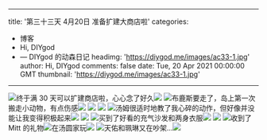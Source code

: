 
---
title: '第三十三天 4月20日 准备扩建大商店啦'
categories: 
 - 博客
 - Hi, DIYgod
 - — DIYgod 的动森日记
headimg: 'https://diygod.me/images/ac33-1.jpg'
author: Hi, DIYgod
comments: false
date: Tue, 20 Apr 2021 00:00:00 GMT
thumbnail: 'https://diygod.me/images/ac33-1.jpg'
---

<div>   
<picture><source srcset="/images/ac33-1.webp" type="image/webp"><img loading="lazy" src="https://diygod.me/images/ac33-1.jpg" referrerpolicy="no-referrer"></picture>终于满 30 天可以扩建商店啦，心心念了好久<picture><source srcset="/images/ac33-2.webp" type="image/webp"><img loading="lazy" src="https://diygod.me/images/ac33-2.jpg" referrerpolicy="no-referrer"></picture> <picture><source srcset="/images/ac33-3.webp" type="image/webp"><img loading="lazy" src="https://diygod.me/images/ac33-3.jpg" referrerpolicy="no-referrer"></picture>布鹿斯要走了，岛上第一次搬走小动物，有点伤感<picture><source srcset="/images/ac33-4.webp" type="image/webp"><img loading="lazy" src="https://diygod.me/images/ac33-4.jpg" referrerpolicy="no-referrer"></picture> <picture><source srcset="/images/ac33-5.webp" type="image/webp"><img loading="lazy" src="https://diygod.me/images/ac33-5.jpg" referrerpolicy="no-referrer"></picture> <picture><source srcset="/images/ac33-12.webp" type="image/webp"><img loading="lazy" src="https://diygod.me/images/ac33-12.jpg" referrerpolicy="no-referrer"></picture> <picture><source srcset="/images/ac33-13.webp" type="image/webp"><img loading="lazy" src="https://diygod.me/images/ac33-13.jpg" referrerpolicy="no-referrer"></picture>汤姆很适时地教了我心碎的动作，但好像并没能让我变得积极起来<picture><source srcset="/images/ac33-9.webp" type="image/webp"><img loading="lazy" src="https://diygod.me/images/ac33-9.jpg" referrerpolicy="no-referrer"></picture> <picture><source srcset="/images/ac33-10.webp" type="image/webp"><img loading="lazy" src="https://diygod.me/images/ac33-10.jpg" referrerpolicy="no-referrer"></picture> <picture><source srcset="/images/ac33-11.webp" type="image/webp"><img loading="lazy" src="https://diygod.me/images/ac33-11.jpg" referrerpolicy="no-referrer"></picture>买到了好看的充气沙发和两身衣服<picture><source srcset="/images/ac33-6.webp" type="image/webp"><img loading="lazy" src="https://diygod.me/images/ac33-6.jpg" referrerpolicy="no-referrer"></picture> <picture><source srcset="/images/ac33-7.webp" type="image/webp"><img loading="lazy" src="https://diygod.me/images/ac33-7.jpg" referrerpolicy="no-referrer"></picture> <picture><source srcset="/images/ac33-8.webp" type="image/webp"><img loading="lazy" src="https://diygod.me/images/ac33-8.jpg" referrerpolicy="no-referrer"></picture>收到了 Mitt 的礼物<picture><source srcset="/images/ac33-14.webp" type="image/webp"><img loading="lazy" src="https://diygod.me/images/ac33-14.jpg" referrerpolicy="no-referrer"></picture>在汤圆家玩<picture><source srcset="/images/ac33-15.webp" type="image/webp"><img loading="lazy" src="https://diygod.me/images/ac33-15.jpg" referrerpolicy="no-referrer"></picture> <picture><source srcset="/images/ac33-16.webp" type="image/webp"><img loading="lazy" src="https://diygod.me/images/ac33-16.jpg" referrerpolicy="no-referrer"></picture>天佑和珮琳又在吵架…<picture><source srcset="/images/ac33-17.webp" type="image/webp"><img loading="lazy" src="https://diygod.me/images/ac33-17.jpg" referrerpolicy="no-referrer"></picture>  
</div>
            